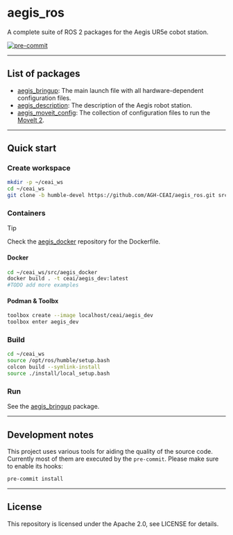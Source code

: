 # aegis_ros

A complete suite of ROS 2 packages for the Aegis UR5e cobot station.

[![pre-commit](https://img.shields.io/badge/pre--commit-enabled-brightgreen?logo=pre-commit)](https://github.com/pre-commit/pre-commit)

---

## List of packages

* [aegis_bringup](./aegis_bringup/README.md): The main launch file with all hardware-dependent configuration files.
* [aegis_description](./aegis_description/README.md): The description of the Aegis robot station.
* [aegis_moveit_config](./aegis_moveit_config/README.md): The collection of configuration files to run the [MoveIt 2](https://moveit.picknik.ai/main/index.html).

---

## Quick start

### Create workspace

```bash
mkdir -p ~/ceai_ws
cd ~/ceai_ws
git clone -b humble-devel https://github.com/AGH-CEAI/aegis_ros.git src/aegis_ros
```
### Containers

> [!TIP]
> Check the [aegis_docker](https://github.com/AGH-CEAI/aegis_docker) repository for the Dockerfile.


#### Docker
```bash
cd ~/ceai_ws/src/aegis_docker
docker build . -t ceai/aegis_dev:latest
#TODO add more examples
```

#### Podman & Toolbx
```bash
toolbox create --image localhost/ceai/aegis_dev
toolbox enter aegis_dev
```

### Build
```bash
cd ~/ceai_ws
source /opt/ros/humble/setup.bash
colcon build --symlink-install
source ./install/local_setup.bash
```

### Run

See the [aegis_bringup](./aegis_bringup/README.md) package.


---
## Development notes

This project uses various tools for aiding the quality of the source code. Currently most of them are executed by the `pre-commit`. Please make sure to enable its hooks:

```bash
pre-commit install
```

---
## License
This repository is licensed under the Apache 2.0, see LICENSE for details.
